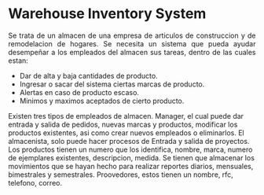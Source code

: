 <h1>Warehouse Inventory System</h1>
<p ALIGN="justify">Se trata de un almacen de una empresa de articulos de construccion y de remodelacion de hogares. 
Se necesita un sistema que pueda ayudar desempeñar a los empleados del almacen sus tareas, dentro
de las cuales estan: 
<ul>
  <li>Dar de alta y baja cantidades de producto.</li>
  <li>Ingresar o sacar del sistema ciertas marcas de producto.</li>
  <li>Alertas en caso de producto escaso.</li>
  <li>Minimos y maximos aceptados de cierto producto.</li>
</ul>
Existen tres tipos de empleados de almacen. Manager, el cual puede dar entrada y salida de pedidos, nuevas marcas y productos, modificar los productos 
existentes, asi como crear nuevos empleados o eliminarlos. El almacenista, solo puede hacer procesos de Entrada y salida de proyectos. 
Los productos tienen un numero que los identifica, nombre, marca, numero de ejemplares existentes, descripcion, medida.
Se tienen que almacenar los movimientos que se hayan hecho para realizar reportes diarios, mensuales, bimestrales y semestrales.
Proovedores, estos tienen un nombre, rfc, telefono, correo.  </p>
